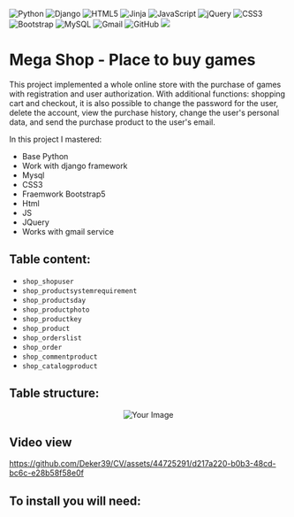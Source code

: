 ![Python](https://img.shields.io/badge/python-3670A0?style=for-the-badge&logo=python&logoColor=ffdd54)
![Django](https://img.shields.io/badge/django-%23092E20.svg?style=for-the-badge&logo=django&logoColor=white)
![HTML5](https://img.shields.io/badge/html5-%23E34F26.svg?style=for-the-badge&logo=html5&logoColor=white)
![Jinja](https://img.shields.io/badge/jinja-white.svg?style=for-the-badge&logo=jinja&logoColor=black)
![JavaScript](https://img.shields.io/badge/javascript-%23323330.svg?style=for-the-badge&logo=javascript&logoColor=%23F7DF1E)
![jQuery](https://img.shields.io/badge/jquery-%230769AD.svg?style=for-the-badge&logo=jquery&logoColor=white)
![CSS3](https://img.shields.io/badge/css3-%231572B6.svg?style=for-the-badge&logo=css3&logoColor=white)
![Bootstrap](https://img.shields.io/badge/bootstrap-%238511FA.svg?style=for-the-badge&logo=bootstrap&logoColor=white)
![MySQL](https://img.shields.io/badge/mysql-%2300f.svg?style=for-the-badge&logo=mysql&logoColor=white)
![Gmail](https://img.shields.io/badge/Gmail-D14836?style=for-the-badge&logo=gmail&logoColor=white)
![GitHub](https://img.shields.io/badge/github-%23121011.svg?style=for-the-badge&logo=github&logoColor=white)
<img src="https://img.shields.io/badge/Version-v0.1(Alpha)-blue?style=for-the-badge">

# Mega Shop - Place to buy games

This project implemented a whole online store with the purchase of games with registration and user authorization. With additional functions: shopping cart and checkout, it is also possible to change the password for the user, delete the account, view the purchase history, change the user's personal data, and send the purchase product to the user's email.

In this project I mastered:
- Base Python
- Work with django framework
- Mysql
- CSS3
- Fraemwork Bootstrap5
- Html
- JS
- JQuery
- Works with gmail service

## Table content:
-  `shop_shopuser`
-  `shop_productsystemrequirement`
-  `shop_productsday`
-  `shop_productphoto`
-  `shop_productkey`
-  `shop_product`
-  `shop_orderslist`
-  `shop_order`
-  `shop_commentproduct`
-  `shop_catalogproduct`

## Table structure: 
<p align="center">
  <img src="https://github.com/Deker39/CV/assets/44725291/7487939a-3611-4461-be49-90404198124c" alt="Your Image">
</p>

## Video view

https://github.com/Deker39/CV/assets/44725291/d217a220-b0b3-48cd-bc6c-e28b58f58e0f

## To install you will need:





